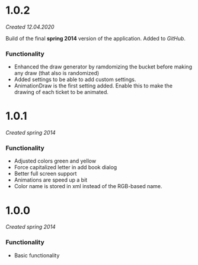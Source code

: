 # 1.0.2
*Created 12.04.2020*

Build of the final **spring 2014** version of the application. 
Added to _GitHub_.

### Functionality
- Enhanced the draw generator by ramdomizing the bucket before making
  any draw (that also is randomized)
- Added settings to be able to add custom settings.
- AnimationDraw is the first setting added. Enable this to make the drawing of
  each ticket to be animated.
  
# 1.0.1
*Created spring 2014*

### Functionality
- Adjusted colors green and yellow
- Force capitalized letter in add book dialog
- Better full screen support
- Animations are speed up a bit
- Color name is stored in xml instead of the RGB-based name.

# 1.0.0
*Created spring 2014*

### Functionality
- Basic functionality